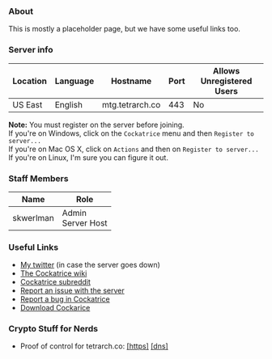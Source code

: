 ### About

This is mostly a placeholder page, but we have some useful links too.

### Server info

Location|Language|Hostname|Port|Allows Unregistered Users
---|---|---|---|---
US East|English|mtg.tetrarch.co|443|No

__Note:__ You must register on the server before joining.  
If you're on Windows, click on the `Cockatrice` menu and then `Register to server...`  
If you're on Mac OS X, click on `Actions` and then on `Register to server...`  
If you're on Linux, I'm sure you can figure it out.

### Staff Members

Name|Role
---|---
skwerlman|Admin<br>Server Host

### Useful Links

- [My twitter](https://twitter.com/skwerlman) (in case the server goes down)
- [The Cockatrice wiki](https://github.com/Cockatrice/Cockatrice/wiki)
- [Cockatrice subreddit](https://reddit.com/r/cockatrice)
- [Report an issue with the server](https://github.com/skwerlman/skwerlman.github.io/issues)
- [Report a bug in Cockatrice](https://github.com/Cockatrice/Cockatrice/issues)
- [Download Cockarice](https://cockatrice.github.io/)

### Crypto Stuff for Nerds

- Proof of control for tetrarch.co: [&#91;https&#93;](https://tetrarch.co/.well-known/keybase.txt) [&#91;dns&#93;](https://keybase.io/skwerlman/sigchain#362ffe7fde86c86be16cdde1c84f8fdb8e4a7f986d8dc0e14b7a5d138f392da00f)
